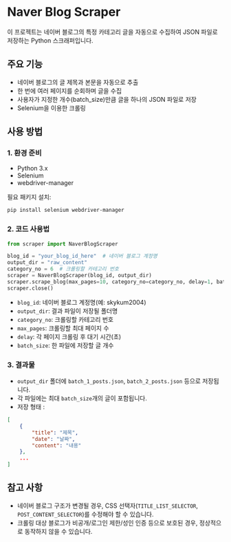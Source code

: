 

# Naver Blog  Scraper

이 프로젝트는 네이버 블로그의 특정 카테고리 글을 자동으로 수집하여 JSON 파일로 저장하는 Python 스크래퍼입니다.

## 주요 기능

- 네이버 블로그의 글 제목과 본문을 자동으로 추출
- 한 번에 여러 페이지를 순회하며 글을 수집
- 사용자가 지정한 개수(batch_size)만큼 글을 하나의 JSON 파일로 저장
- Selenium을 이용한 크롤링

## 사용 방법

### 1. 환경 준비

- Python 3.x
- Selenium
- webdriver-manager

필요 패키지 설치:
```bash
pip install selenium webdriver-manager
```

### 2. 코드 사용법

```python
from scraper import NaverBlogScraper

blog_id = "your_blog_id_here"  # 네이버 블로그 계정명
output_dir = "raw_content"
category_no = 6  # 크롤링할 카테고리 번호
scraper = NaverBlogScraper(blog_id, output_dir)
scraper.scrape_blog(max_pages=10, category_no=category_no, delay=1, batch_size=100)
scraper.close()
```

- `blog_id`: 네이버 블로그 계정명(예: skykum2004)
- `output_dir`: 결과 파일이 저장될 폴더명
- `category_no`: 크롤링할 카테고리 번호
- `max_pages`: 크롤링할 최대 페이지 수
- `delay`: 각 페이지 크롤링 후 대기 시간(초)
- `batch_size`: 한 파일에 저장할 글 개수

### 3. 결과물

- `output_dir` 폴더에 `batch_1_posts.json`, `batch_2_posts.json` 등으로 저장됩니다.
- 각 파일에는 최대 `batch_size`개의 글이 포함됩니다.
- 저장 형태 : 
```json
[
    {
        "title": "제목",
        "date": "날짜",
        "content": "내용"
    },
    ...
]
```

## 참고 사항

- 네이버 블로그 구조가 변경될 경우, CSS 선택자(`TITLE_LIST_SELECTOR`, `POST_CONTENT_SELECTOR`)를 수정해야 할 수 있습니다.
- 크롤링 대상 블로그가 비공개/로그인 제한/성인 인증 등으로 보호된 경우, 정상적으로 동작하지 않을 수 있습니다.

        